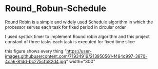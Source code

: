 # Round_Robun-Schedule
Round Robin is a simple and widely used Schedule algorithm in which the processor serves each task for fixed period in circular order


I used systick timer to implement Round robin algorithm and this project constant of three tasks each task is executed for fixed time slice



this figure shows every thing
<img src>"https://user-images.githubusercontent.com/71934919/213950561-f464c997-3670-4ca6-81dd-bc275cfb82d4.jpg" width="300"


